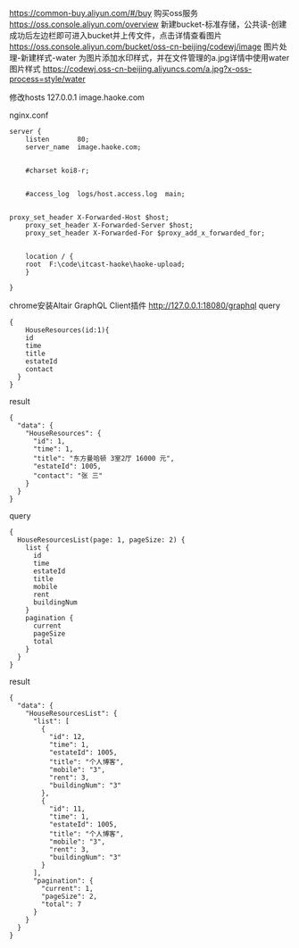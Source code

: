 https://common-buy.aliyun.com/#/buy   购买oss服务
https://oss.console.aliyun.com/overview  新建bucket-标准存储，公共读-创建成功后左边栏即可进入bucket并上传文件，点击详情查看图片
https://oss.console.aliyun.com/bucket/oss-cn-beijing/codewj/image  图片处理-新建样式-water 为图片添加水印样式，并在文件管理的a.jpg详情中使用water图片样式
https://codewj.oss-cn-beijing.aliyuncs.com/a.jpg?x-oss-process=style/water

修改hosts 127.0.0.1       image.haoke.com

nginx.conf

``` nginx
server {
    listen       80;
    server_name  image.haoke.com;


    #charset koi8-r;


    #access_log  logs/host.access.log  main;


proxy_set_header X-Forwarded-Host $host;
    proxy_set_header X-Forwarded-Server $host;
    proxy_set_header X-Forwarded-For $proxy_add_x_forwarded_for;


    location / {
    root  F:\code\itcast-haoke\haoke-upload;
    }
    
}
```

chrome安装Altair GraphQL Client插件
http://127.0.0.1:18080/graphql
query
```$xslt
{
    HouseResources(id:1){
    id
    time
    title
    estateId
    contact
  }
}
```
result
```$xslt
{
  "data": {
    "HouseResources": {
      "id": 1,
      "time": 1,
      "title": "东方曼哈顿 3室2厅 16000 元",
      "estateId": 1005,
      "contact": "张 三"
    }
  }
}
```
query
```$xslt
{
  HouseResourcesList(page: 1, pageSize: 2) {
    list {
      id
      time
      estateId
      title
      mobile
      rent
      buildingNum
    }
    pagination {
      current
      pageSize
      total
    }
  }
}

```
result
```$xslt
{
  "data": {
    "HouseResourcesList": {
      "list": [
        {
          "id": 12,
          "time": 1,
          "estateId": 1005,
          "title": "个人博客",
          "mobile": "3",
          "rent": 3,
          "buildingNum": "3"
        },
        {
          "id": 11,
          "time": 1,
          "estateId": 1005,
          "title": "个人博客",
          "mobile": "3",
          "rent": 3,
          "buildingNum": "3"
        }
      ],
      "pagination": {
        "current": 1,
        "pageSize": 2,
        "total": 7
      }
    }
  }
}
```